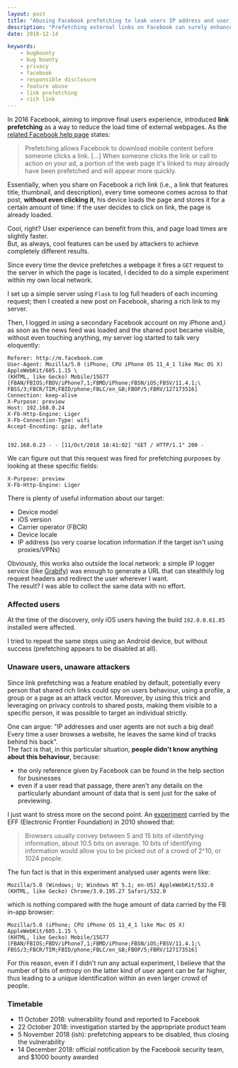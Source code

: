 ```yaml
---
layout: post
title: "Abusing Facebook prefetching to leak users IP address and user agent"
description: "Prefetching external links on Facebook can surely enhance the user experience, but... can it be exploited to do some reconnaissance on a target victim?"
date: 2018-12-14

keywords:
    - bugbounty
    - bug bounty
    - privacy
    - facebook
    - responsible disclosure
    - feature abuse
    - link prefetching
    - rich link
---
```


In 2016 Facebook, aiming to improve final users experience, introduced **link prefetching** as a way to reduce the load time of external webpages. 
As the [related Facebook help page](https://www.facebook.com/business/help/1514372351922333) states:
> Prefetching allows Facebook to download mobile content before someone clicks a link. [...] When someone clicks the link or call to action on your ad, a portion of the web page it's linked to may already have been prefetched and will appear more quickly.

Essentially, when you share on Facebook a rich link (i.e., a link that features title, thumbnail, and description), every time someone comes across to that post, **without even clicking it**, his device loads the page and stores it for a certain amount of time: if the user decides to click on link, the page is already loaded.

Cool, right? User experience can benefit from this, and page load times are slightly faster.  
But, as always, cool features can be used by attackers to achieve completely different results.

Since every time the device prefetches a webpage it fires a `GET` request to the server in which the page is located, I decided to do a simple experiment within my own local network.

I set up a simple server using `Flask` to log full headers of each incoming request; then I created a new post on Facebook, sharing a rich link to my server.

Then, I logged in using a secondary Facebook account on my iPhone and,ì as soon as the news feed was loaded and the shared post became visible, without even touching anything, my server log started to talk very eloquently:

```
Referer: http://m.facebook.com
User-Agent: Mozilla/5.0 (iPhone; CPU iPhone OS 11_4_1 like Mac OS X) AppleWebKit/605.1.15 \
(KHTML, like Gecko) Mobile/15G77 [FBAN/FBIOS;FBDV/iPhone7,1;FBMD/iPhone;FBSN/iOS;FBSV/11.4.1;\
FBSS/3;FBCR/TIM;FBID/phone;FBLC/en_GB;FBOP/5;FBRV/127173516]
Connection: keep-alive
X-Purpose: preview
Host: 192.168.0.24
X-Fb-Http-Engine: Liger
X-Fb-Connection-Type: wifi
Accept-Encoding: gzip, deflate


192.168.0.23 - - [11/Oct/2018 18:41:02] "GET / HTTP/1.1" 200 -
```

We can figure out that this request was fired for prefetching purposes by looking at these specific fields:

```
X-Purpose: preview
X-Fb-Http-Engine: Liger
```

There is plenty of useful information about our target:
- Device model
- iOS version
- Carrier operator (FBCR)
- Device locale
- IP address (so very coarse location information if the target isn't using proxies/VPNs)

Obviously, this works also outside the local network: a simple IP logger service (like [Grabify](https://grabify.link/)) was enough to generate a URL that can stealthily log request headers and redirect the user wherever I want.  
The result? I was able to collect the same data with no effort.

### Affected users
At the time of the discovery, only iOS users having the build `192.0.0.61.85` installed were affected. 

I tried to repeat the same steps using an Android device, but without success (prefetching appears to be disabled at all).

### Unaware users, unaware attackers
Since link prefetching was a feature enabled by default, potentially every person that shared rich links could spy on users behaviour, using a profile, a group or a page as an attack vector.
Moreover, by using this trick and leveraging on privacy controls to shared posts, making them visible to a specific person, it was possible to target an individual strictly.

One can argue: "IP addresses and user agents are not such a big deal! Every time a user browses a website, he leaves the same kind of tracks behind his back".  
The fact is that, in this particular situation, **people didn't know anything about this behaviour**, because:

- the only reference given by Facebook can be found in the help section for businesses
- even if a user read that passage, there aren't any details on the particularly abundant amount of data that is sent just for the sake of previewing.

I just want to stress more on the second point.
An [experiment](https://www.eff.org/it/deeplinks/2010/01/tracking-by-user-agent) carried by the EFF (Electronic Frontier Foundation) in 2010 showed that:
> Browsers usually convey between 5 and 15 bits of identifying information, about 10.5 bits on average. 
> 10 bits of identifying information would allow you to be picked out of a crowd of 2^10, or 1024 people. 

The fun fact is that in this experiment analysed user agents were like:

```
Mozilla/5.0 (Windows; U; Windows NT 5.1; en-US) AppleWebKit/532.0 (KHTML, like Gecko) Chrome/3.0.195.27 Safari/532.0
```

which is nothing compared with the huge amount of data carried by the FB in-app browser:

```
Mozilla/5.0 (iPhone; CPU iPhone OS 11_4_1 like Mac OS X) AppleWebKit/605.1.15 \
(KHTML, like Gecko) Mobile/15G77 [FBAN/FBIOS;FBDV/iPhone7,1;FBMD/iPhone;FBSN/iOS;FBSV/11.4.1;\
FBSS/3;FBCR/TIM;FBID/phone;FBLC/en_GB;FBOP/5;FBRV/127173516]
```

For this reason, even if I didn't run any actual experiment, I believe that the number of bits of entropy on the latter kind of user agent can be far higher, thus leading to a unique identification within an even larger crowd of people.


### Timetable
- 11 October 2018: vulnerability found and reported to Facebook
- 22 October 2018: investigation started by the appropriate product team
- 5 November 2018 (ish): prefetching appears to be disabled, thus closing the vulnerability 
- 14 December 2018: official notification by the Facebook security team, and $1000 bounty awarded
